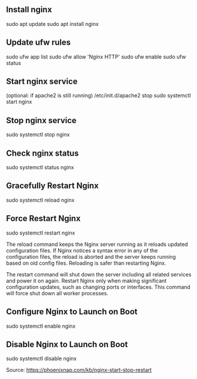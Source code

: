 ## Install nginx

   sudo apt update
   sudo apt install nginx


## Update ufw rules

   sudo ufw app list
   sudo ufw allow 'Nginx HTTP'
   sudo ufw enable
   sudo ufw status


## Start nginx service
   (optional: if apache2 is still running) /etc/init.d/apache2 stop
   sudo systemctl start nginx

## Stop nginx service
   sudo systemctl stop nginx
   
## Check nginx status

   sudo systemctl status nginx

## Gracefully Restart Nginx

   sudo systemctl reload nginx

## Force Restart Nginx

   sudo systemctl restart nginx

The reload command keeps the Nginx server running as it reloads updated configuration files. If Nginx notices a syntax error in any of the configuration files, the reload is aborted and the
 server keeps running based on old config files. Reloading is safer than restarting Nginx.

The restart command will shut down the server including all related services and power it on again. Restart Nginx only when making significant configuration updates, such as changing ports
or interfaces. This command will force shut down all worker processes.

## Configure Nginx to Launch on Boot
sudo systemctl enable nginx

## Disable Nginx to Launch on Boot
sudo systemctl disable nginx


Source: https://phoenixnap.com/kb/nginx-start-stop-restart
